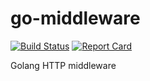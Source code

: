# go-middleware

[![Build Status][circleci-badge]][circleci-link]
[![Report Card][report-badge]][report-link]


Golang HTTP middleware


[circleci-badge]: https://circleci.com/gh/Alma-media/go-middleware.svg?style=svg
[circleci-link]: https://circleci.com/gh/Alma-media/go-middleware
[report-badge]: https://goreportcard.com/badge/github.com/Alma-media/go-middleware
[report-link]: https://goreportcard.com/report/github.com/Alma-media/go-middleware
